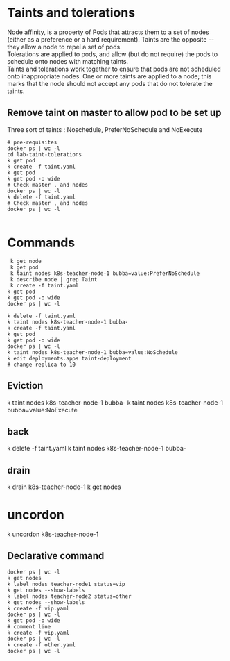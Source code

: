 # Taints and tolerations
Node affinity, is a property of Pods that attracts them to a set of nodes (either as a preference 
or a hard requirement). Taints are the opposite -- they allow a node to repel a set of pods.  
Tolerations are applied to pods, and allow (but do not require) the pods to schedule onto 
nodes with matching taints.  
Taints and tolerations work together to ensure that pods are not scheduled onto inappropriate nodes.
One or more taints are applied to a node; this marks that the node should not accept
any pods that do not tolerate the taints.  

## Remove taint on master to allow pod to be set up 
Three sort of taints : Noschedule, PreferNoSchedule and NoExecute

```shell
# pre-requisites
docker ps | wc -l
cd lab-taint-tolerations
k get pod
k create -f taint.yaml 
k get pod
k get pod -o wide
# Check master , and nodes
docker ps | wc -l
k delete -f taint.yaml 
# Check master , and nodes
docker ps | wc -l


```
# Commands 
```shell
 k get node
 k get pod 
 k taint nodes k8s-teacher-node-1 bubba=value:PreferNoSchedule
 k describe node | grep Taint
 k create -f taint.yaml 
k get pod
k get pod -o wide
docker ps | wc -l
```

```shell
k delete -f taint.yaml
k taint nodes k8s-teacher-node-1 bubba-
k create -f taint.yaml 
k get pod
k get pod -o wide 
docker ps | wc -l
k taint nodes k8s-teacher-node-1 bubba=value:NoSchedule
k edit deployments.apps taint-deployment
# change replica to 10  
```
## Eviction 
k taint nodes k8s-teacher-node-1 bubba-
k taint nodes k8s-teacher-node-1 bubba=value:NoExecute

## back
k delete -f taint.yaml
k taint nodes k8s-teacher-node-1 bubba-

## drain 
k drain k8s-teacher-node-1
k get nodes

# uncordon 
k uncordon k8s-teacher-node-1

## Declarative command
```shell
docker ps | wc -l 
k get nodes 
k label nodes teacher-node1 status=vip
k get nodes --show-labels
k label nodes teacher-node2 status=other
k get nodes --show-labels
k create -f vip.yaml
docker ps | wc -l
k get pod -o wide
# comment line 
k create -f vip.yaml
docker ps | wc -l
k create -f other.yaml
docker ps | wc -l
```


